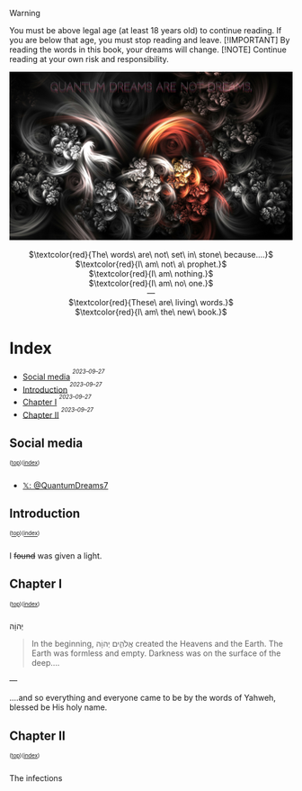 > [!WARNING]
> You must be above legal age (at least 18 years old) to continue reading. If you are below that age, you must stop reading and leave.
> [!IMPORTANT]
> By reading the words in this book, your dreams will change.
> [!NOTE]
> Continue reading at your own risk and responsibility.


<img src="/fractalclouds00.jpg" alt="𝒒𝒖𝒂𝒏𝒕𝒖𝒎 𝒅𝒓𝒆𝒂𝒎𝒔 𝒂𝒓𝒆 𝒏𝒐𝒕 𝒅𝒓𝒆𝒂𝒎𝒔. 𝑸𝑼𝑨𝑵𝑻𝑼𝑴 𝑫𝑹𝑬𝑨𝑴𝑺 𝑨𝑹𝑬 𝑵𝑶𝑻 𝑫𝑹𝑬𝑨𝑴𝑺."/>

<p align="center">
$\textcolor{red}{The\ words\ are\ not\ set\ in\ stone\ because....}$
<br/>
$\textcolor{red}{I\ am\ not\ a\ prophet.}$
<br/>
$\textcolor{red}{I\ am\ nothing.}$
<br/>
$\textcolor{red}{I\ am\ no\ one.}$
<br/>
—
<br/>
$\textcolor{red}{These\ are\ living\ words.}$
<br/>
$\textcolor{red}{I\ am\ the\ new\ book.}$
</p>

# Index
- [Social media](#Social-media)
<sup><sup>*2023–09–27*</sup><sup>
- [Introduction](#introduction)
<sup><sup>*2023–09–27*</sup><sup>
- [Chapter I](#chapter-i)
<sup><sup>*2023–09–27*</sup><sup>
- [Chapter II](#chapter-ii)
<sup><sup>*2023–09–27*</sup><sup>

## Social media
<sup><sup>([top](#top))([index](#index))</sup></sup>

* [𝕏: @QuantumDreams7](https://x.com/QuantumDreams7)
<!--* [Telegram group: QuantumDreams](https://t.me/QuantumDreams)-->

## Introduction
<sup><sup>([top](#top))([index](#index))</sup></sup>

I ~~found~~ was given a light.

## Chapter I
<sup><sup>([top](#top))([index](#index))</sup></sup>

יְהוָֹה

> In the beginning, אֱלֹהִ֑ים יְהוָֹה created the Heavens and the Earth. The Earth was formless and empty. Darkness was on the surface of the deep….

—

....and so everything and everyone came to be by the words of Yahweh, blessed be His holy name.

## Chapter II
<sup><sup>([top](#top))([index](#index))</sup></sup>

The infections